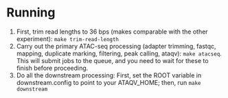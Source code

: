 # Running
1. First, trim read lengths to 36 bps (makes comparable with the other experiment): `make trim-read-length`
2. Carry out the primary ATAC-seq processing (adapter trimming, fastqc, mapping, duplicate marking, filtering, peak calling, ataqv): `make atacseq`. This will submit jobs to the queue, and you need to wait for these to finish before proceeding.
3. Do all the downstream processing: First, set the ROOT variable in downstream.config to point to your ATAQV_HOME; then, run `make downstream`
